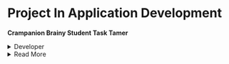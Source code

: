 # Project In Application Development

**Crampanion Brainy Student Task Tamer**

<details><summary>Developer</summary>
  <h3>Lagunsing John Carlo M.</h3>[![Facebook](https://unpkg.com/boxicons@2.1.4/css/boxicons.min.css)](https://www.facebook.com/your-profile)


</details>
<details><summary>Read More</summary> 
  The Crampanion Brainy Task Tamer is an mobile appplication that is designed specifically for students.
  It is a mobile application that helps manage and organize their tasks, assignments, and deadlines effectively by allowing them to create, edit, and delete tasks to set reminders. The main purpose and objective of this mobile application is to assist students in managing their tasks and deadlines that they need to accomplish.</details>


